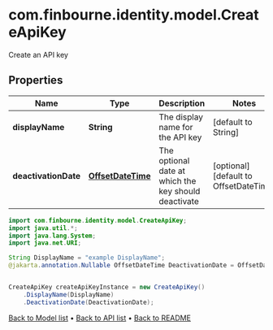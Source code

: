 # com.finbourne.identity.model.CreateApiKey
Create an API key

## Properties

Name | Type | Description | Notes
------------ | ------------- | ------------- | -------------
**displayName** | **String** | The display name for the API key | [default to String]
**deactivationDate** | [**OffsetDateTime**](OffsetDateTime.md) | The optional date at which the key should deactivate | [optional] [default to OffsetDateTime]

```java
import com.finbourne.identity.model.CreateApiKey;
import java.util.*;
import java.lang.System;
import java.net.URI;

String DisplayName = "example DisplayName";
@jakarta.annotation.Nullable OffsetDateTime DeactivationDate = OffsetDateTime.now();


CreateApiKey createApiKeyInstance = new CreateApiKey()
    .DisplayName(DisplayName)
    .DeactivationDate(DeactivationDate);
```


[Back to Model list](../README.md#documentation-for-models) &#8226; [Back to API list](../README.md#documentation-for-api-endpoints) &#8226; [Back to README](../README.md)

